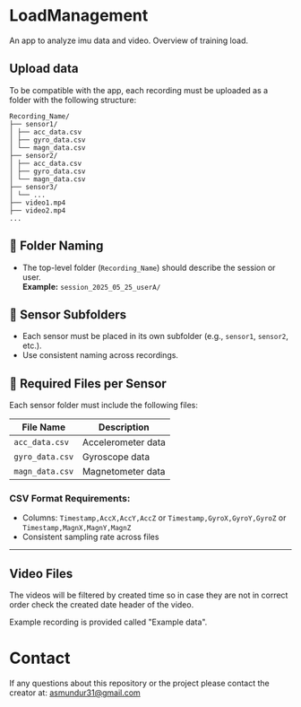 # LoadManagement
An app to analyze imu data and video. Overview of training load.

## Upload data
To be compatible with the app, each recording must be uploaded as a folder with the following structure:

```
Recording_Name/  
├── sensor1/  
│ ├── acc_data.csv  
│ ├── gyro_data.csv  
│ └── magn_data.csv  
├── sensor2/  
│ ├── acc_data.csv  
│ ├── gyro_data.csv  
│ └── magn_data.csv  
├── sensor3/  
│ └── ...  
├── video1.mp4  
├── video2.mp4  
...  
```

## 🔹 Folder Naming
- The top-level folder (`Recording_Name`) should describe the session or user.  
  **Example:** `session_2025_05_25_userA/`

## 🔹 Sensor Subfolders
- Each sensor must be placed in its own subfolder (e.g., `sensor1`, `sensor2`, etc.).
- Use consistent naming across recordings.

## 🔹 Required Files per Sensor
Each sensor folder must include the following files:

| File Name        | Description                   |
|------------------|-------------------------------|
| `acc_data.csv`   | Accelerometer data            |
| `gyro_data.csv`  | Gyroscope data                |
| `magn_data.csv`  | Magnetometer data             |

### CSV Format Requirements:
- Columns: `Timestamp,AccX,AccY,AccZ` or `Timestamp,GyroX,GyroY,GyroZ` or `Timestamp,MagnX,MagnY,MagnZ`
- Consistent sampling rate across files

---

## Video Files
The videos will be filtered by created time so in case they are not in correct order check the created date header of the video.



Example recording is provided called "Example data".

# Contact
If any questions about this repository or the project please contact the creator at: asmundur31@gmail.com
